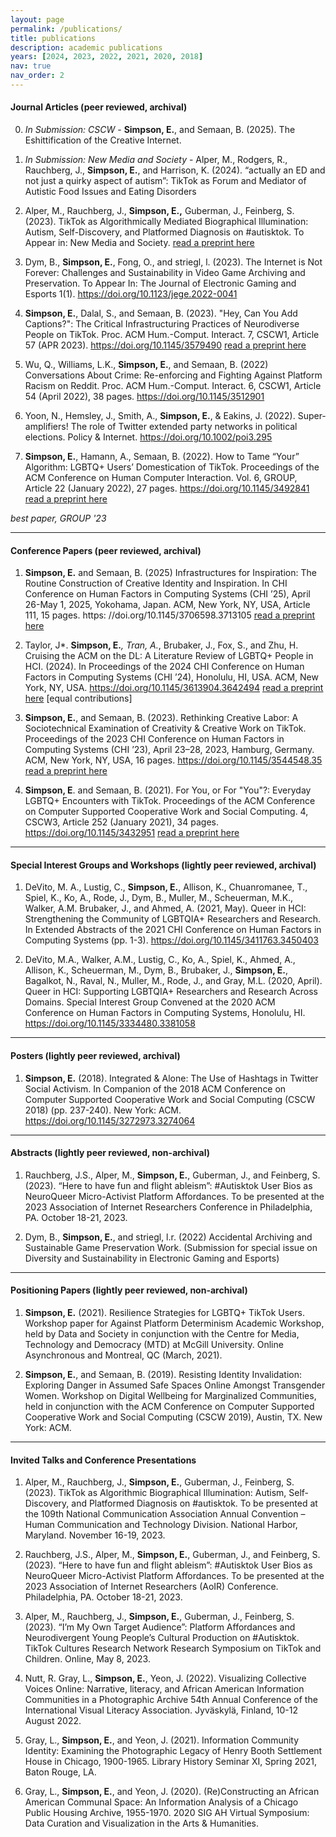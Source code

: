 ```yaml
---
layout: page
permalink: /publications/
title: publications
description: academic publications
years: [2024, 2023, 2022, 2021, 2020, 2018]
nav: true
nav_order: 2
---
```


<!-- _pages/publications.md -->
#### Journal Articles (peer reviewed, archival)
00. *In Submission: CSCW* - **Simpson, E.**, and Semaan, B. (2025). The Eshittification of the Creative Internet.

0. *In Submission: New Media and Society* - Alper, M., Rodgers, R., Rauchberg, J., **Simpson, E.**, and Harrison, K.  (2024). “actually an ED and not just a quirky aspect of autism”: TikTok as Forum and Mediator of Autistic Food Issues and Eating Disorders

01.  Alper, M., Rauchberg, J., **Simpson, E.,** Guberman, J., Feinberg, S. (2023). TikTok as Algorithmically Mediated Biographical Illumination: Autism, Self-Discovery, and Platformed Diagnosis on #autisktok. To Appear in: New Media and Society. [read a preprint here](/assets/pdf/NMS_TikTokAutismDiagnosis_PrePrint.pdf)

02. Dym, B., **Simpson, E.**, Fong, O., and striegl, l. (2023). The Internet is Not Forever: Challenges and Sustainability in Video Game Archiving and Preservation. To Appear In: The Journal of Electronic Gaming and Esports 1(1). https://doi.org/10.1123/jege.2022-0041

03. **Simpson, E.**, Dalal, S., and Semaan, B. (2023). "Hey, Can You Add Captions?": The Critical Infrastructuring Practices of Neurodiverse People on TikTok. Proc. ACM Hum.-Comput. Interact. 7, CSCW1, Article 57 (APR 2023). https://doi.org/10.1145/3579490 [read a preprint here](/assets/pdf/CSCW23Captions.pdf)

04. Wu, Q., Williams, L.K., **Simpson, E.**, and Semaan, B. (2022) Conversations About Crime: Re-enforcing and Fighting Against Platform Racism on Reddit. Proc. ACM Hum.-Comput. Interact. 6, CSCW1, Article 54 (April 2022), 38 pages. https://doi.org/10.1145/3512901

05. Yoon, N., Hemsley, J., Smith, A., **Simpson, E.**, & Eakins, J. (2022). Super‐amplifiers! The role of Twitter extended party networks in political elections. Policy & Internet. https://doi.org/10.1002/poi3.295

06. **Simpson, E.**, Hamann, A., Semaan, B. (2022). How to Tame “Your” Algorithm: LGBTQ+ Users’ Domestication of TikTok. Proceedings of the ACM Conference on Human Computer Interaction. Vol. 6, GROUP, Article 22 (January 2022), 27 pages. https://doi.org/10.1145/3492841 [read a preprint here](/assets/pdf/GroupTikTokDomestication.pdf)

*best paper, GROUP '23*

- - -

#### Conference Papers (peer reviewed, archival)
01. **Simpson, E.** and Semaan, B. (2025) Infrastructures for Inspiration: The Routine Construction of Creative Identity and Inspiration. In CHI Conference on Human Factors in Computing Systems (CHI ’25), April 26-May 1, 2025, Yokohama, Japan. ACM, New York, NY, USA, Article 111, 15 pages. https: //doi.org/10.1145/3706598.3713105 [read a preprint here](/assets/pdf/InfraforInspo.pdf)

02. Taylor, J*. **Simpson, E.***, Tran, A.*, Brubaker, J., Fox, S., and Zhu, H. Cruising the ACM on the DL: A Literature Review of LGBTQ+ People in HCI. (2024). In Proceedings of the 2024 CHI Conference on Human Factors in Computing Systems (CHI ’24), Honolulu, HI, USA. ACM, New York, NY, USA. https://doi.org/10.1145/3613904.3642494 [read a preprint here](/assets/pdf/QueerHCISLR.pdf) [equal contributions]

03. **Simpson, E.**, and Semaan, B. (2023). Rethinking Creative Labor: A Sociotechnical Examination of Creativity & Creative Work on TikTok. Proceedings of the 2023 CHI Conference on Human Factors in Computing Systems (CHI ’23), April 23–28, 2023, Hamburg, Germany. ACM, New York, NY, USA, 16 pages. https://doi.org/10.1145/3544548.35 [read a preprint here](/assets/pdf/rethinkingcreativelabor.pdf)

04. **Simpson, E**. and Semaan, B. (2021). For You, or For "You"?: Everyday LGBTQ+ Encounters with TikTok. Proceedings of the ACM Conference on Computer Supported Cooperative Work and Social Computing. 4, CSCW3, Article 252 (January 2021), 34 pages. https://doi.org/10.1145/3432951 [read a preprint here](/assets/pdf/CSCW20TikTok.pdf)


- - -

#### Special Interest Groups and Workshops (lightly peer reviewed, archival)
01. DeVito, M. A., Lustig, C., **Simpson, E.**, Allison, K., Chuanromanee, T., Spiel, K., Ko, A., Rode, J., Dym, B., Muller, M., Scheuerman, M.K., Walker, A.M. Brubaker, J., and Ahmed, A. (2021, May). Queer in HCI: Strengthening the Community of LGBTQIA+ Researchers and Research. In Extended Abstracts of the 2021 CHI Conference on Human Factors in Computing Systems (pp. 1-3). https://doi.org/10.1145/3411763.3450403

02. DeVito, M.A., Walker, A.M., Lustig, C., Ko, A., Spiel, K., Ahmed, A., Allison, K., Scheuerman, M., Dym, B., Brubaker, J., **Simpson, E.**, Bagalkot, N., Raval, N., Muller, M., Rode, J., and Gray, M.L. (2020, April). Queer in HCI: Supporting LGBTQIA+ Researchers and Research Across Domains. Special Interest Group Convened at the 2020 ACM Conference on Human Factors in Computing Systems, Honolulu, HI.   https://doi.org/10.1145/3334480.3381058

- - -

#### Posters (lightly peer reviewed, archival)
01. **Simpson, E.** (2018). Integrated & Alone: The Use of Hashtags in Twitter Social Activism. In Companion of the 2018 ACM Conference on Computer Supported Cooperative Work and Social Computing (CSCW 2018) (pp. 237-240). New York: ACM. https://doi.org/10.1145/3272973.3274064

- - -

#### Abstracts (lightly peer reviewed, non-archival)
01. Rauchberg, J.S., Alper, M., **Simpson, E.**, Guberman, J., and Feinberg, S. (2023). “Here to have fun and flight ableism”: #Autisktok User Bios as NeuroQueer Micro-Activist Platform Affordances. To be presented at the 2023 Association of Internet Researchers Conference in Philadelphia, PA.  October 18-21, 2023.

02. Dym, B., **Simpson, E.**, and striegl, l.r. (2022) Accidental Archiving and Sustainable Game Preservation Work. (Submission for special issue on Diversity and Sustainability in Electronic Gaming and Esports)

- - -

#### Positioning Papers (lightly peer reviewed, non-archival)
01. **Simpson, E.** (2021). Resilience Strategies for LGBTQ+ TikTok Users. Workshop paper for Against Platform Determinism Academic Workshop, held by Data and Society in conjunction with the Centre for Media, Technology and Democracy (MTD) at McGill University. Online Asynchronous and Montreal, QC (March, 2021).

02. **Simpson, E.**, and Semaan, B. (2019). Resisting Identity Invalidation: Exploring Danger in Assumed Safe Spaces Online Amongst Transgender Women. Workshop on Digital Wellbeing for Marginalized Communities, held in conjunction with the ACM Conference on Computer Supported Cooperative Work and Social Computing (CSCW 2019), Austin, TX. New York: ACM.

- - -

#### Invited Talks and Conference Presentations

01. Alper, M., Rauchberg, J., **Simpson, E.**, Guberman, J., Feinberg, S. (2023). TikTok as Algorithmic Biographical Illumination: Autism, Self-Discovery, and Platformed Diagnosis on #autisktok. To be presented at the 109th National Communication Association Annual Convention – Human Communication and Technology Division. National Harbor, Maryland. November 16-19, 2023.

02. Rauchberg, J.S., Alper, M., **Simpson, E.**, Guberman, J., and Feinberg, S. (2023). “Here to have fun and flight ableism”: #Autisktok User Bios as NeuroQueer Micro-Activist Platform Affordances. To be presented at the 2023 Association of Internet Researchers (AoIR) Conference. Philadelphia, PA.  October 18-21, 2023.

03. Alper, M., Rauchberg, J., **Simpson, E.**, Guberman, J., Feinberg, S. (2023). “I’m My Own Target Audience”: Platform Affordances and Neurodivergent Young People’s Cultural Production on #Autisktok. TikTok Cultures Research Network Research Symposium on TikTok and Children. Online, May 8, 2023.

04. Nutt, R. Gray, L., **Simpson, E.**, Yeon, J. (2022). Visualizing Collective Voices Online: Narrative, literacy, and African American Information Communities in a Photographic Archive 54th Annual Conference of the International Visual Literacy Association. Jyväskylä, Finland, 10-12 August 2022.

05. Gray, L., **Simpson, E.**, and Yeon, J. (2021). Information Community Identity: Examining the Photographic Legacy of Henry Booth Settlement House in Chicago, 1900-1965. Library History Seminar XI, Spring 2021, Baton Rouge, LA.

06. Gray, L., **Simpson, E.**, and Yeon, J. (2020). (Re)Constructing an African American Communal Space: An Information Analysis of a Chicago Public Housing Archive, 1955-1970. 2020 SIG AH Virtual Symposium: Data Curation and Visualization in the Arts & Humanities.
